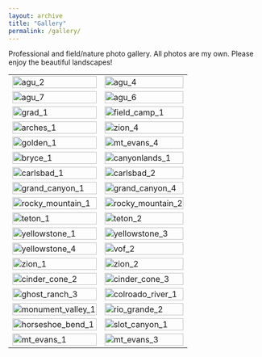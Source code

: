 ```yaml
---
layout: archive
title: "Gallery"
permalink: /gallery/
---
```


<p>Professional and field/nature photo gallery. All photos are my own. Please enjoy the beautiful landscapes!</p>

<table width="100%">
  <tr>
    <td><img src="/images/photos/agu_2.jpg" alt="agu_2" width="100%"></td>
    <td><img src="/images/photos/agu_4.jpg" alt="agu_4" width="100%"></td>
  </tr>

  <tr>
    <td><img src="/images/photos/agu_7.jpg" alt="agu_7" width="100%"></td>
    <td><img src="/images/photos/agu_6.jpg" alt="agu_6" width="100%"></td>
  </tr>

  <tr>
    <td><img src="/images/photos/grad_1.jpg" alt="grad_1" width="100%"></td>
    <td><img src="/images/photos/field_camp_1.jpg" alt="field_camp_1" width="100%"></td>
  </tr>

  <tr>
    <td><img src="/images/photos/arches_1.jpg" alt="arches_1" width="100%"></td>
    <td><img src="/images/photos/zion_4.jpg" alt="zion_4" width="100%"></td>
  </tr>

  <tr>
    <td><img src="/images/photos/golden_1.jpg" alt="golden_1" width="100%"></td>
    <td><img src="/images/photos/mt_evans_4.jpg" alt="mt_evans_4" width="100%"></td>
  </tr>

  <tr>
    <td><img src="/images/photos/bryce_1.jpg" alt="bryce_1" width="100%"></td>
    <td><img src="/images/photos/canyonlands_1.jpg" alt="canyonlands_1" width="100%"></td>
  </tr>

  <tr>
    <td><img src="/images/photos/carlsbad_1.jpg" alt="carlsbad_1" width="100%"></td>
    <td><img src="/images/photos/carlsbad_2.jpg" alt="carlsbad_2" width="100%"></td>
  </tr>

  <tr>
    <td><img src="/images/photos/grand_canyon_1.jpg" alt="grand_canyon_1" width="100%"></td>
    <td><img src="/images/photos/grand_canyon_4.jpg" alt="grand_canyon_4" width="100%"></td>
  </tr>

  <tr>
    <td><img src="/images/photos/rocky_mountain_1.jpg" alt="rocky_mountain_1" width="100%"></td>
    <td><img src="/images/photos/rocky_mountain_2.jpg" alt="rocky_mountain_2" width="100%"></td>
  </tr>

  <tr>
    <td><img src="/images/photos/teton_1.jpg" alt="teton_1" width="100%"></td>
    <td><img src="/images/photos/teton_2.jpg" alt="teton_2" width="100%"></td>
  </tr>

  <tr>
    <td><img src="/images/photos/yellowstone_1.jpg" alt="yellowstone_1" width="100%"></td>
    <td><img src="/images/photos/yellowstone_3.jpg" alt="yellowstone_3" width="100%"></td>
  </tr>

  <tr>
    <td><img src="/images/photos/yellowstone_4.jpg" alt="yellowstone_4" width="100%"></td>
    <td><img src="/images/photos/vof_2.jpg" alt="vof_2" width="100%"></td>
  </tr>

  <tr>
    <td><img src="/images/photos/zion_1.jpg" alt="zion_1" width="100%"></td>
    <td><img src="/images/photos/zion_2.jpg" alt="zion_2" width="100%"></td>
  </tr>

  <tr>
    <td><img src="/images/photos/cinder_cone_2.jpg" alt="cinder_cone_2" width="100%"></td>
    <td><img src="/images/photos/cinder_cone_3.jpg" alt="cinder_cone_3" width="100%"></td>
  </tr>

  <tr>
    <td><img src="/images/photos/ghost_ranch_3.jpg" alt="ghost_ranch_3" width="100%"></td>
    <td><img src="/images/photos/colorado_river_1.jpg" alt="colroado_river_1" width="100%"></td>
  </tr>

  <tr>
    <td><img src="/images/photos/monument_valley_1.jpg" alt="monument_valley_1" width="100%"></td>
    <td><img src="/images/photos/rio_grande_2.jpg" alt="rio_grande_2" width="100%"></td>
  </tr>

  <tr>
    <td><img src="/images/photos/horseshoe_bend_1.jpg" alt="horseshoe_bend_1" width="100%"></td>
    <td><img src="/images/photos/slot_canyon_1.jpg" alt="slot_canyon_1" width="100%"></td>
  </tr>

  <tr>
    <td><img src="/images/photos/mt_evans_1.jpg" alt="mt_evans_1" width="100%"></td>
    <td><img src="/images/photos/mt_evans_3.jpg" alt="mt_evans_3" width="100%"></td>
  </tr>

</table>


<!-- <style>
body {
    display: flex;
    justify-content: center;
    align-items: center;
    height: 100vh;
    background-color: #f0f0f0;
    margin: 0;
    flex-direction: column;
}

table {
    border-collapse: collapse;
}

td {
    padding: 10px;
    border: 1px solid #ccc;
}

img {
    border-radius: 10px;
    transition: transform 0.3s ease;
}

img:hover {
    transform: scale(1.05);
    border-color: #777;
}
</style> -->


<!-- ![Image 1](/images/DGB-top.jpg)
![Image 2](/images/DGB-Deposit.jpg) -->
<!-- ![Image 3](image3.jpg)
![Image 4](image4.jpg)
![Image 5](image5.jpg)
![Image 6](image6.jpg) -->

<!-- <style>
body {
    display: flex;
    justify-content: center;
    align-items: center;
    height: 100vh;
    background-color: #f0f0f0;
    margin: 0;
    flex-direction: column;
}

.image-container {
    display: grid;
    grid-template-columns: repeat(auto-fill, minmax(150px, 1fr));
    gap: 10px;
    width: 80%;
    max-width: 1000px;
    margin: 20px 0;
}

.image-container img {
    width: 100%;
    height: auto;
    display: block;
    border: 2px solid #ccc;
    border-radius: 10px;
    transition: transform 0.3s ease;
}

.image-container img:hover {
    transform: scale(1.05);
    border-color: #777;
}
</style> -->
